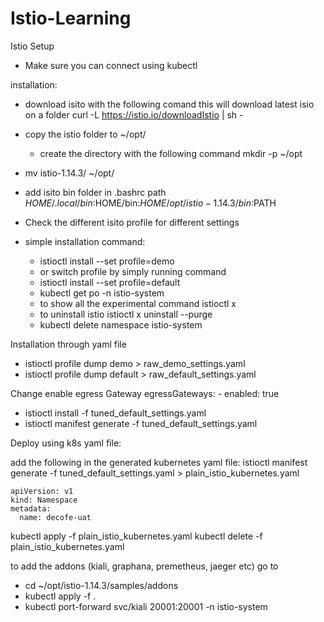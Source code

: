 # Istio-Learning

Istio Setup

- Make sure you can connect using kubectl

installation:

- download isito with the following comand this will download latest isio on a folder
  curl -L https://istio.io/downloadIstio | sh -
- copy the istio folder to ~/opt/
  - create the directory with the following command
    mkdir -p ~/opt
- mv istio-1.14.3/ ~/opt/
- add isito bin folder in .bashrc path
  $HOME/.local/bin:$HOME/bin:$HOME/opt/istio-1.14.3/bin:$PATH

- Check the different isito profile for different settings

- simple installation command:
  - istioctl install --set profile=demo
  - or switch profile by simply running command
  - istioctl install --set profile=default
  - kubectl get po -n istio-system
  - to show all the experimental command
    istioctl x
  - to uninstall istio
    istioctl x uninstall --purge
  - kubectl delete namespace istio-system

Installation through yaml file

- istioctl profile dump demo > raw_demo_settings.yaml
- istioctl profile dump default > raw_default_settings.yaml

Change
enable egress Gateway
egressGateways: - enabled: true

- istioctl install -f tuned_default_settings.yaml
- istioctl manifest generate -f tuned_default_settings.yaml

Deploy using k8s yaml file:

add the following in the generated kubernetes yaml file:
istioctl manifest generate -f tuned_default_settings.yaml > plain_istio_kubernetes.yaml

```
apiVersion: v1
kind: Namespace
metadata:
  name: decofe-uat
```

kubectl apply -f plain_istio_kubernetes.yaml
kubectl delete -f plain_istio_kubernetes.yaml

to add the addons (kiali, graphana, premetheus, jaeger etc) go to

- cd ~/opt/istio-1.14.3/samples/addons
- kubectl apply -f .
- kubectl port-forward svc/kiali 20001:20001 -n istio-system
